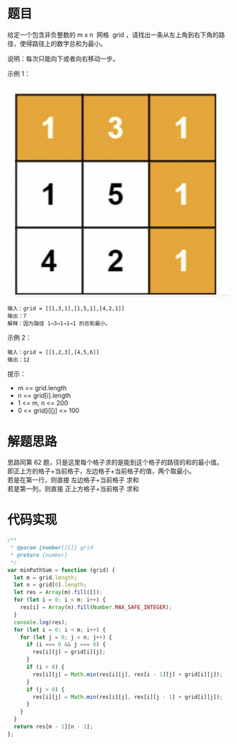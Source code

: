 # 题目

给定一个包含非负整数的 m x n  网格  grid ，请找出一条从左上角到右下角的路径，使得路径上的数字总和为最小。

说明：每次只能向下或者向右移动一步。

示例 1：

![64-1](./image/64-1.png)

```
输入：grid = [[1,3,1],[1,5,1],[4,2,1]]
输出：7
解释：因为路径 1→3→1→1→1 的总和最小。
```

示例 2：

```
输入：grid = [[1,2,3],[4,5,6]]
输出：12
```

提示：

- m == grid.length
- n == grid[i].length
- 1 <= m, n <= 200
- 0 <= grid[i][j] <= 100

# 解题思路

思路同第 62 题，只是这里每个格子求的是能到这个格子的路径的和的最小值。  
即正上方的格子+当前格子，左边格子+当前格子的值，两个取最小。  
若是在第一行，则直接 左边格子+当前格子 求和  
若是第一列，则直接 正上方格子+当前格子 求和

# 代码实现

```javascript
/**
 * @param {number[][]} grid
 * @return {number}
 */
var minPathSum = function (grid) {
  let m = grid.length;
  let n = grid[0].length;
  let res = Array(m).fill([]);
  for (let i = 0; i < m; i++) {
    res[i] = Array(n).fill(Number.MAX_SAFE_INTEGER);
  }
  console.log(res);
  for (let i = 0; i < m; i++) {
    for (let j = 0; j < n; j++) {
      if (i === 0 && j === 0) {
        res[i][j] = grid[i][j];
      }
      if (i > 0) {
        res[i][j] = Math.min(res[i][j], res[i - 1][j] + grid[i][j]);
      }
      if (j > 0) {
        res[i][j] = Math.min(res[i][j], res[i][j - 1] + grid[i][j]);
      }
    }
  }
  return res[m - 1][n - 1];
};
```
